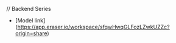 // Backend Series

- [Model link] (https://app.eraser.io/workspace/sfqwHwqGLFozLZwkUZZc?origin=share)